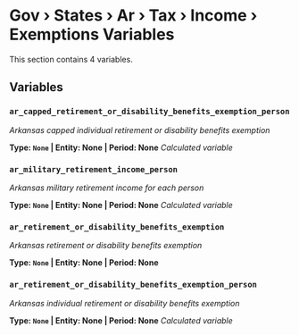 # Gov › States › Ar › Tax › Income › Exemptions Variables

This section contains 4 variables.

## Variables

### `ar_capped_retirement_or_disability_benefits_exemption_person`
*Arkansas capped individual retirement or disability benefits exemption*

**Type: `None` | Entity: None | Period: None**
*Calculated variable*

### `ar_military_retirement_income_person`
*Arkansas military retirement income for each person*

**Type: `None` | Entity: None | Period: None**
*Calculated variable*

### `ar_retirement_or_disability_benefits_exemption`
*Arkansas retirement or disability benefits exemption*

**Type: `None` | Entity: None | Period: None**

### `ar_retirement_or_disability_benefits_exemption_person`
*Arkansas individual retirement or disability benefits exemption*

**Type: `None` | Entity: None | Period: None**
*Calculated variable*

